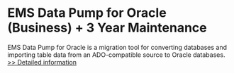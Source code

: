 # EMS Data Pump for Oracle (Business) + 3 Year Maintenance
EMS Data Pump for Oracle is a migration tool for converting databases and importing table data from an ADO-compatible source to Oracle databases.
[>> Detailed information](https://secure.shareit.com/shareit/product.html?productid=300295374&affiliateid=200057808)
